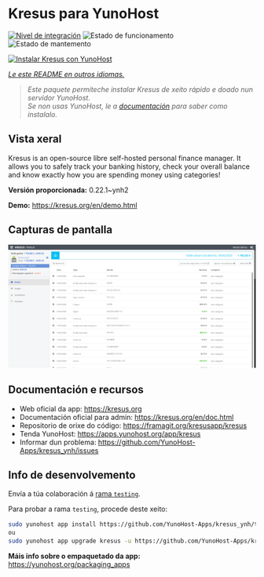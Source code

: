 <!--
NOTA: Este README foi creado automáticamente por <https://github.com/YunoHost/apps/tree/master/tools/readme_generator>
NON debe editarse manualmente.
-->

# Kresus para YunoHost

[![Nivel de integración](https://apps.yunohost.org/badge/integration/kresus)](https://ci-apps.yunohost.org/ci/apps/kresus/)
![Estado de funcionamento](https://apps.yunohost.org/badge/state/kresus)
![Estado de mantemento](https://apps.yunohost.org/badge/maintained/kresus)

[![Instalar Kresus con YunoHost](https://install-app.yunohost.org/install-with-yunohost.svg)](https://install-app.yunohost.org/?app=kresus)

*[Le este README en outros idiomas.](./ALL_README.md)*

> *Este paquete permíteche instalar Kresus de xeito rápido e doado nun servidor YunoHost.*  
> *Se non usas YunoHost, le a [documentación](https://yunohost.org/install) para saber como instalalo.*

## Vista xeral

Kresus is an open-source libre self-hosted personal finance manager. It allows you to safely track your banking history, check your overall balance and know exactly how you are spending money using categories!


**Versión proporcionada:** 0.22.1~ynh2

**Demo:** <https://kresus.org/en/demo.html>

## Capturas de pantalla

![Captura de pantalla de Kresus](./doc/screenshots/screenshot.png)

## Documentación e recursos

- Web oficial da app: <https://kresus.org>
- Documentación oficial para admin: <https://kresus.org/en/doc.html>
- Repositorio de orixe do código: <https://framagit.org/kresusapp/kresus>
- Tenda YunoHost: <https://apps.yunohost.org/app/kresus>
- Informar dun problema: <https://github.com/YunoHost-Apps/kresus_ynh/issues>

## Info de desenvolvemento

Envía a túa colaboración á [rama `testing`](https://github.com/YunoHost-Apps/kresus_ynh/tree/testing).

Para probar a rama `testing`, procede deste xeito:

```bash
sudo yunohost app install https://github.com/YunoHost-Apps/kresus_ynh/tree/testing --debug
ou
sudo yunohost app upgrade kresus -u https://github.com/YunoHost-Apps/kresus_ynh/tree/testing --debug
```

**Máis info sobre o empaquetado da app:** <https://yunohost.org/packaging_apps>
